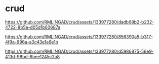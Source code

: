 # crud
https://github.com/RMLINGAD/crud/assets/133977280/dadb68b2-b232-4722-8b5a-d05d1b60687a


https://github.com/RMLINGAD/crud/assets/133977280/856390a5-b317-4f9a-996a-a3c43e1a6e1b



https://github.com/RMLINGAD/crud/assets/133977280/d5986875-56e9-413d-98bd-8bee1245c2a8

